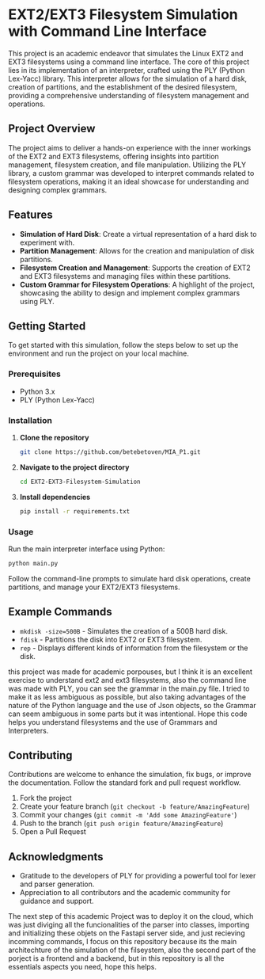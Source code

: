 
# EXT2/EXT3 Filesystem Simulation with Command Line Interface

This project is an academic endeavor that simulates the Linux EXT2 and EXT3 filesystems using a command line interface. The core of this project lies in its implementation of an interpreter, crafted using the PLY (Python Lex-Yacc) library. This interpreter allows for the simulation of a hard disk, creation of partitions, and the establishment of the desired filesystem, providing a comprehensive understanding of filesystem management and operations.

## Project Overview

The project aims to deliver a hands-on experience with the inner workings of the EXT2 and EXT3 filesystems, offering insights into partition management, filesystem creation, and file manipulation. Utilizing the PLY library, a custom grammar was developed to interpret commands related to filesystem operations, making it an ideal showcase for understanding and designing complex grammars.

## Features

- **Simulation of Hard Disk**: Create a virtual representation of a hard disk to experiment with.
- **Partition Management**: Allows for the creation and manipulation of disk partitions.
- **Filesystem Creation and Management**: Supports the creation of EXT2 and EXT3 filesystems and managing files within these partitions.
- **Custom Grammar for Filesystem Operations**: A highlight of the project, showcasing the ability to design and implement complex grammars using PLY.

## Getting Started

To get started with this simulation, follow the steps below to set up the environment and run the project on your local machine.

### Prerequisites

- Python 3.x
- PLY (Python Lex-Yacc)

### Installation

1. **Clone the repository**

   ```sh
   git clone https://github.com/betebetoven/MIA_P1.git
   ```

2. **Navigate to the project directory**

   ```sh
   cd EXT2-EXT3-Filesystem-Simulation
   ```

3. **Install dependencies**

   ```sh
   pip install -r requirements.txt
   ```

### Usage

Run the main interpreter interface using Python:

```sh
python main.py
```

Follow the command-line prompts to simulate hard disk operations, create partitions, and manage your EXT2/EXT3 filesystems.

## Example Commands

- `mkdisk -size=500B` - Simulates the creation of a 500B hard disk.
- `fdisk` - Partitions the disk into EXT2 or EXT3 filesystem.
- `rep` - Displays  different kinds of information from the filesystem or the disk.

this project was made for academic porpouses, but I think it is an excellent exercise to understand ext2 and ext3 filesystems, also the command line was made with PLY, you can see the grammar in the main.py file.
I tried to make it as less ambiguous as possible, but also taking advantages of the nature of the Python language and the use of Json objects, so the Grammar can seem ambiguous in some parts but it was intentional.
Hope this code helps you understand filesystems and the use of Grammars and Interpreters.

## Contributing

Contributions are welcome to enhance the simulation, fix bugs, or improve the documentation. Follow the standard fork and pull request workflow.

1. Fork the project
2. Create your feature branch (`git checkout -b feature/AmazingFeature`)
3. Commit your changes (`git commit -m 'Add some AmazingFeature'`)
4. Push to the branch (`git push origin feature/AmazingFeature`)
5. Open a Pull Request


## Acknowledgments

- Gratitude to the developers of PLY for providing a powerful tool for lexer and parser generation.
- Appreciation to all contributors and the academic community for guidance and support.

The next step of this academic Project was to deploy it on the cloud, which was just diviging all the funcionalities of the parser into classes, importing and initializing these objets on the Fastapi server side, and just recieving incomming commands, I focus on this repository because its the main architechture of the simulation of the filseystem, also the second part of the porject is a frontend and a backend, but in this repository is all the essentials aspects you need, hope this helps.
